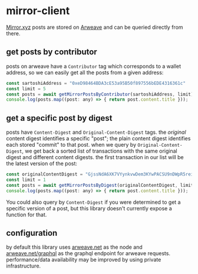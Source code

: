 # mirror-client

[Mirror.xyz](https://mirror.xyz) posts are stored on [Arweave](https://arweave.org) and can be queried directly from there.

## get posts by contributor
posts on arweave have a `Contributor` tag which corresponds to a wallet address, so we can easily get all the posts from a given address:
```javascript
const sartoshiAddress = "0xeD98464BDA3cE53a95B50f897556bEDE4316361c"
const limit = 5
const posts = await getMirrorPostsByContributor(sartoshiAddress, limit);
console.log(posts.map((post: any) => { return post.content.title }));
```

## get a specific post by digest
posts have `Content-Digest` and `Original-Content-Digest` tags. the _original_ content digest identifies a specific "post"; the plain content
digest identifies each stored "commit" to that post. when we query by `Original-Content-Digest`, we get back a sorted list of transactions with the same original digest and different content digests. the first transaction in our list will be the latest version of the post:
```javascript
const originalContentDigest = "GjssNdA6XK7VYynkvwDem3KYwPACSU9nDWpR5rei3hw"
const limit = 1
const posts = await getMirrorPostsByDigest(originalContentDigest, limit);
console.log(posts.map((post: any) => { return post.content.title }));
```
You could also query by `Content-Digest` if you were determined to get a specific version of a post, but this library doesn't currently expose a function for that.

## configuration
by default this library uses [arweave.net](https://arweave.net) as the node and [arweave.net/graphql](https://arweave.net/graphql) as the graphql endpoint for arweave requests. performance/data availability may be improved by using private infrastructure.
